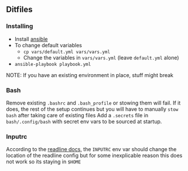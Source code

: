## Ditfiles

### Installing

- Install [ansible](https://docs.ansible.com/ansible/latest/installation_guide/index.html)
- To change default variables
    - `cp vars/default.yml vars/vars.yml`
    - Change the variables in `vars/vars.yml` (leave `default.yml` alone)
- `ansible-playbook playbook.yml`

NOTE: If you have an existing environment in place, stuff might break


### Bash

Remove existing `.bashrc` and `.bash_profile` or stowing them will fail.
If it does, the rest of the setup continues but you will have to manually `stow bash` after taking care of existing files
Add a `.secrets` file in `bash/.config/bash` with secret env vars to be sourced at startup.


### Inputrc

According to the [readline docs](https://man7.org/linux/man-pages/man3/readline.3.html), the `INPUTRC` env var
should change the location of the readline config but for some inexplicable reason this does not work so its staying in `$HOME`
